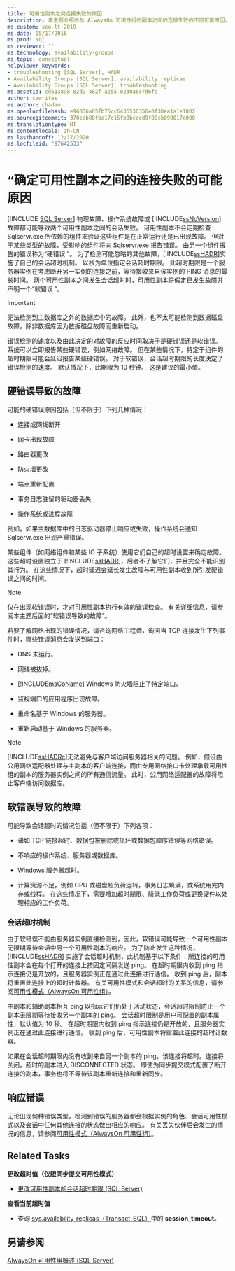 ```yaml
---
title: 可用性副本之间连接失败的原因
description: 本主题介绍参与 AlwaysOn 可用性组的副本之间的连接失败的不同可能原因。
ms.custom: seo-lt-2019
ms.date: 05/17/2016
ms.prod: sql
ms.reviewer: ''
ms.technology: availability-groups
ms.topic: conceptual
helpviewer_keywords:
- troubleshooting [SQL Server], HADR
- Availability Groups [SQL Server], availability replicas
- Availability Groups [SQL Server], troubleshooting
ms.assetid: cd613898-82d9-482f-a255-0230a6c7d6fe
author: cawrites
ms.author: chadam
ms.openlocfilehash: e96836a85fb75cc6436530356e8f38ea1a1e1882
ms.sourcegitcommit: 370cab80fba17c15fb0bceed9f80cb099017e000
ms.translationtype: HT
ms.contentlocale: zh-CN
ms.lasthandoff: 12/17/2020
ms.locfileid: "97642533"
---
```

# <a name="determine-possible-reason-for-connectivity-failures-between-availability-replicas"></a>“确定可用性副本之间的连接失败的可能原因
[!INCLUDE [SQL Server](../../../includes/applies-to-version/sqlserver.md)]
物理故障、操作系统故障或 [!INCLUDE[ssNoVersion](../../../includes/ssnoversion-md.md)] 故障都可能导致两个可用性副本之间的会话失败。 可用性副本不会定期检查 Sqlservr.exe 所依赖的组件来验证这些组件是在正常运行还是已出现故障。 但对于某些类型的故障，受影响的组件将向 Sqlservr.exe 报告错误。 由另一个组件报告的错误称为“硬错误  ”。 为了检测可能忽略的其他故障，[!INCLUDE[ssHADR](../../../includes/sshadr-md.md)]实施了自己的会话超时机制。 以秒为单位指定会话超时期限。 此超时期限是一个服务器实例在考虑断开另一实例的连接之前，等待接收来自该实例的 PING 消息的最长时间。 两个可用性副本之间发生会话超时时，可用性副本将假定已发生故障并声明一个“软错误  ”。  
  
> [!IMPORTANT]  
>  无法检测到主数据库之外的数据库中的故障。 此外，也不太可能检测到数据磁盘故障，除非数据库因为数据磁盘故障而重新启动。  
  
 错误检测的速度以及由此决定的对故障的反应时间取决于是硬错误还是软错误。 系统可以立即报告某些硬错误，例如网络故障。 但在某些情况下，特定于组件的超时期限可能会延迟报告某些硬错误。 对于软错误，会话超时期限的长度决定了错误检测的速度。 默认情况下，此期限为 10 秒钟。 这是建议的最小值。  
  
## <a name="failures-due-to-hard-errors"></a>硬错误导致的故障  
 可能的硬错误原因包括（但不限于）下列几种情况：  
  
-   连接或网线断开  
  
-   网卡出现故障  
  
-   路由器更改  
  
-   防火墙更改  
  
-   端点重新配置  
  
-   事务日志驻留的驱动器丢失  
  
-   操作系统或进程故障  
  
 例如，如果主数据库中的日志驱动器停止响应或失败，操作系统会通知 Sqlservr.exe 出现严重错误。  
  
 某些组件（如网络组件和某些 IO 子系统）使用它们自己的超时设置来确定故障。 这些超时设置独立于 [!INCLUDE[ssHADR](../../../includes/sshadr-md.md)]，后者不了解它们，并且完全不能识别其行为。 在这些情况下，超时延迟会延长发生故障与可用性副本收到所引发硬错误之间的时间。  
  
> [!NOTE]  
>  仅在出现软错误时，才对可用性副本执行有效的错误检查。 有关详细信息，请参阅本主题后面的“软错误导致的故障”。  
  
 若要了解网络出现的错误情况，请咨询网络工程师，询问当 TCP 连接发生下列事件时，哪些错误消息会发送到端口：  
  
-   DNS 未运行。  
  
-   网线被拔掉。  
  
-   [!INCLUDE[msCoName](../../../includes/msconame-md.md)] Windows 防火墙阻止了特定端口。  
  
-   监视端口的应用程序出现故障。  
  
-   重命名基于 Windows 的服务器。  
  
-   重新启动基于 Windows 的服务器。  
  
> [!NOTE]  
>  [!INCLUDE[ssHADRc](../../../includes/sshadrc-md.md)]无法避免与客户端访问服务器相关的问题。 例如，假设由公用网络适配器处理与主副本的客户端连接，而由专用网络接口卡处理承载可用性组的副本的服务器实例之间的所有通信流量。 此时，公用网络适配器的故障将阻止客户端访问数据库。  
  
## <a name="failures-due-to-soft-errors"></a>软错误导致的故障  
 可能导致会话超时的情况包括（但不限于）下列各项：  
  
-   诸如 TCP 链接超时、数据包被删除或损坏或数据包顺序错误等网络错误。  
  
-   不响应的操作系统、服务器或数据库。  
  
-   Windows 服务器超时。  
  
-   计算资源不足，例如 CPU 或磁盘超负荷运转，事务日志填满，或系统用完内存或线程。 在这些情况下，需要增加超时期限、降低工作负荷或更换硬件以处理相应的工作负荷。  
  
### <a name="the-session-timeout-mechanism"></a>会话超时机制  
 由于软错误不能由服务器实例直接检测到，因此，软错误可能导致一个可用性副本无限期等待会话中另一个可用性副本的响应。 为了防止发生这种情况， [!INCLUDE[ssHADR](../../../includes/sshadr-md.md)] 实施了会话超时机制，此机制基于以下条件：所连接的可用性副本会在每个打开的连接上按固定间隔发送 ping。 在超时期限内收到 ping 指示连接仍是开放的，且服务器实例正在通过此连接进行通信。 收到 ping 后，副本将重置此连接上的超时计数器。 有关可用性模式和会话超时的关系的信息，请参阅[可用性模式（AlwaysOn 可用性组）](../../../database-engine/availability-groups/windows/availability-modes-always-on-availability-groups.md)。  
  
 主副本和辅助副本相互 ping 以指示它们仍处于活动状态，会话超时限制防止一个副本无限期等待接收另一个副本的 ping。 会话超时限制是用户可配置的副本属性，默认值为 10 秒。 在超时期限内收到 ping 指示连接仍是开放的，且服务器实例正在通过此连接进行通信。 收到 ping 后，可用性副本将重置此连接的超时计数器。  
  
 如果在会话超时期限内没有收到来自另一个副本的 ping，该连接将超时。连接将关闭，超时的副本进入 DISCONNECTED 状态。 即使为同步提交模式配置了断开连接的副本，事务也将不等待该副本重新连接和重新同步。  
  
## <a name="responding-to-an-error"></a>响应错误  
 无论出现何种错误类型，检测到错误的服务器都会根据实例的角色、会话可用性模式以及会话中任何其他连接的状态做出相应的响应。 有关丢失伙伴后会发生的情况的信息，请参阅[可用性模式（AlwaysOn 可用性组）](../../../database-engine/availability-groups/windows/availability-modes-always-on-availability-groups.md)。  
  
## <a name="related-tasks"></a>Related Tasks  
 **更改超时值（仅限同步提交可用性模式）**  
  
-   [更改可用性副本的会话超时期限 (SQL Server)](../../../database-engine/availability-groups/windows/change-the-session-timeout-period-for-an-availability-replica-sql-server.md)  
  
 **查看当前超时值**  
  
-   查询 [sys.availability_replicas（Transact-SQL）](../../../relational-databases/system-catalog-views/sys-availability-replicas-transact-sql.md)中的 **session_timeout**。  
  
## <a name="see-also"></a>另请参阅  
 [AlwaysOn 可用性组概述 (SQL Server)](../../../database-engine/availability-groups/windows/overview-of-always-on-availability-groups-sql-server.md)  
  
  
